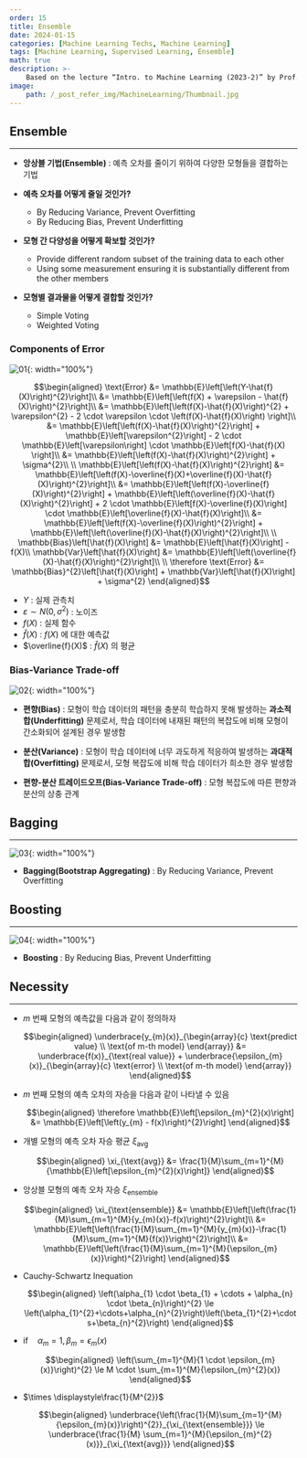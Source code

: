 ```yaml
---
order: 15
title: Ensemble
date: 2024-01-15
categories: [Machine Learning Techs, Machine Learning]
tags: [Machine Learning, Supervised Learning, Ensemble]
math: true
description: >-
    Based on the lecture “Intro. to Machine Learning (2023-2)” by Prof. Je Hyuk Lee, Dept. of Data Science, The Grad. School, Kookmin Univ.
image:
    path: /_post_refer_img/MachineLearning/Thumbnail.jpg
---
```


## Ensemble
-----

- **앙상블 기법(Ensemble)** : 예측 오차를 줄이기 위하여 다양한 모형들을 결합하는 기법

- **예측 오차를 어떻게 줄일 것인가?**
    - By Reducing Variance, Prevent Overfitting
    - By Reducing Bias, Prevent Underfitting

- **모형 간 다양성을 어떻게 확보할 것인가?**
    - Provide different random subset of the training data to each other
    - Using some measurement ensuring it is substantially different from the other members

- **모형별 결과물을 어떻게 결합할 것인가?**
    - Simple Voting
    - Weighted Voting

### Components of Error

![01](/_post_refer_img/MachineLearning/15-01.png){: width="100%"}

$$\begin{aligned}
\text{Error}
&= \mathbb{E}\left[\left(Y-\hat{f}(X)\right)^{2}\right]\\
&= \mathbb{E}\left[\left(f(X) + \varepsilon - \hat{f}(X)\right)^{2}\right]\\
&= \mathbb{E}\left[\left(f(X)-\hat{f}(X)\right)^{2} + \varepsilon^{2} - 2 \cdot \varepsilon \cdot \left(f(X)-\hat{f}(X)\right) \right]\\
&= \mathbb{E}\left[\left(f(X)-\hat{f}(X)\right)^{2}\right] + \mathbb{E}\left[\varepsilon^{2}\right] - 2 \cdot \mathbb{E}\left[\varepsilon\right] \cdot \mathbb{E}\left[f(X)-\hat{f}(X) \right]\\
&= \mathbb{E}\left[\left(f(X)-\hat{f}(X)\right)^{2}\right] + \sigma^{2}\\
\\
\mathbb{E}\left[\left(f(X)-\hat{f}(X)\right)^{2}\right]
&= \mathbb{E}\left[\left(f(X)-\overline{f}(X)+\overline{f}(X)-\hat{f}(X)\right)^{2}\right]\\
&= \mathbb{E}\left[\left(f(X)-\overline{f}(X)\right)^{2}\right] + \mathbb{E}\left[\left(\overline{f}(X)-\hat{f}(X)\right)^{2}\right] + 2 \cdot \mathbb{E}\left[f(X)-\overline{f}(X)\right] \cdot \mathbb{E}\left[\overline{f}(X)-\hat{f}(X)\right]\\
&= \mathbb{E}\left[\left(f(X)-\overline{f}(X)\right)^{2}\right] + \mathbb{E}\left[\left(\overline{f}(X)-\hat{f}(X)\right)^{2}\right]\\
\\
\mathbb{Bias}\left[\hat{f}(X)\right]
&= \mathbb{E}\left[\hat{f}(X)\right] - f(X)\\
\mathbb{Var}\left[\hat{f}(X)\right]
&= \mathbb{E}\left[\left(\overline{f}(X)-\hat{f}(X)\right)^{2}\right]\\
\\
\therefore \text{Error}
&= \mathbb{Bias}^{2}\left[\hat{f}(X)\right] + \mathbb{Var}\left[\hat{f}(X)\right] + \sigma^{2}
\end{aligned}$$

- $Y$ : 실제 관측치
- $\varepsilon \sim N(0, \sigma^2)$ : 노이즈
- $f(X)$ : 실제 함수
- $\hat{f}(X)$ : $f(X)$ 에 대한 예측값
- $\overline{f}(X)$ : $\hat{f}(X)$ 의 평균

### Bias-Variance Trade-off

![02](/_post_refer_img/MachineLearning/15-02.png){: width="100%"}

- **편향(Bias)** : 모형이 학습 데이터의 패턴을 충분히 학습하지 못해 발생하는 **과소적합(Underfitting)** 문제로서, 학습 데이터에 내재된 패턴의 복잡도에 비해 모형이 간소화되어 설계된 경우 발생함

- **분산(Variance)** : 모형이 학습 데이터에 너무 과도하게 적응하여 발생하는 **과대적합(Overfitting)** 문제로서, 모형 복잡도에 비해 학습 데이터가 희소한 경우 발생함

- **편향-분산 트레이드오프(Bias-Variance Trade-off)** : 모형 복잡도에 따른 편향과 분산의 상충 관계

## Bagging
-----

![03](/_post_refer_img/MachineLearning/15-03.png){: width="100%"}

- **Bagging(Bootstrap Aggregating)** : By Reducing Variance, Prevent Overfitting

## Boosting
-----

![04](/_post_refer_img/MachineLearning/15-04.png){: width="100%"}

- **Boosting** : By Reducing Bias, Prevent Underfitting

## Necessity
-----

- $m$ 번째 모형의 예측값을 다음과 같이 정의하자

    $$\begin{aligned}
    \underbrace{y_{m}(x)}_{\begin{array}{c} \text{predict value} \\ \text{of m-th model} \end{array}}
    &= \underbrace{f(x)}_{\text{real value}} + \underbrace{\epsilon_{m}(x)}_{\begin{array}{c} \text{error} \\ \text{of m-th model} \end{array}}
    \end{aligned}$$

- $m$ 번째 모형의 예측 오차의 자승을 다음과 같이 나타낼 수 있음

    $$\begin{aligned}
    \therefore \mathbb{E}\left[\epsilon_{m}^{2}(x)\right]
    &= \mathbb{E}\left[\left(y_{m} - f(x)\right)^{2}\right]
    \end{aligned}$$

- 개별 모형의 예측 오차 자승 평균 $\xi_{\text{avg}}$

    $$\begin{aligned}
    \xi_{\text{avg}}
    &= \frac{1}{M}\sum_{m=1}^{M}{\mathbb{E}\left[\epsilon_{m}^{2}(x)\right]}
    \end{aligned}$$

- 앙상블 모형의 예측 오차 자승 $\xi_{\text{ensemble}}$

    $$\begin{aligned}
    \xi_{\text{ensemble}}
    &= \mathbb{E}\left[\left(\frac{1}{M}\sum_{m=1}^{M}{y_{m}(x)}-f(x)\right)^{2}\right]\\
    &= \mathbb{E}\left[\left(\frac{1}{M}\sum_{m=1}^{M}{y_{m}(x)}-\frac{1}{M}\sum_{m=1}^{M}{f(x)}\right)^{2}\right]\\
    &= \mathbb{E}\left[\left(\frac{1}{M}\sum_{m=1}^{M}{\epsilon_{m}(x)}\right)^{2}\right]
    \end{aligned}$$

- Cauchy-Schwartz Inequation

    $$\begin{aligned}
    \left(\alpha_{1} \cdot \beta_{1} + \cdots + \alpha_{n} \cdot \beta_{n}\right)^{2} \le \left(\alpha_{1}^{2}+\cdots+\alpha_{n}^{2}\right)\left(\beta_{1}^{2}+\cdots+\beta_{n}^{2}\right)
    \end{aligned}$$

- $\text{if} \quad \alpha_{m}=1, \beta_{m}=\epsilon_{m}(x)$

    $$\begin{aligned}
    \left(\sum_{m=1}^{M}{1 \cdot \epsilon_{m}(x)}\right)^{2} \le M \cdot \sum_{m=1}^{M}{\epsilon_{m}^{2}(x)}
    \end{aligned}$$

- $\times \displaystyle\frac{1}{M^{2}}$

    $$\begin{aligned}
    \underbrace{\left(\frac{1}{M}\sum_{m=1}^{M}{\epsilon_{m}(x)}\right)^{2}}_{\xi_{\text{ensemble}}} \le \underbrace{\frac{1}{M} \sum_{m=1}^{M}{\epsilon_{m}^{2}(x)}}_{\xi_{\text{avg}}}
    \end{aligned}$$